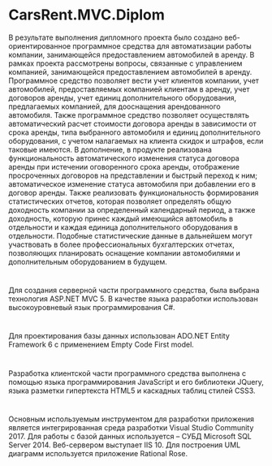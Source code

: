 # CarsRent.MVC.Diplom
В результате выполнения дипломного проекта было создано веб-ориентированное программное средства для автоматизации работы компании, занимающейся предоставлением автомобилей в аренду. В рамках  проекта рассмотрены вопросы, связанные с управлением компанией, занимающейся предоставлением автомобилей в аренду. Программное средство позволяет вести учет клиентов компании, учет автомобилей, предоставляемых компанией клиентам в аренду, учет договоров аренды, учет единиц дополнительного оборудования, предлагаемых компанией, для дооснащения арендованного автомобиля. Также программное средство позволяет осуществлять автоматический расчет стоимости договора аренды в зависимости от срока аренды, типа выбранного автомобиля и единиц дополнительного оборудования, с учетом налагаемых на клиента скидок и штрафов, если таковые имеются. В дополнение, в продукте реализована функциональность автоматического изменения статуса договора аренды при истечении оговоренного срока аренды, отображение просроченных договоров на представлении и быстрый переход к ним; автоматическое изменение статуса автомобиля при добавлении его в договор аренды. Также реализовать функциональность формирования статистических отчетов, которая позволяет определять общую доходность компании за определенный календарный период, а также доходность, которую принес каждый имеющийся автомобиль в отдельности и каждая единица дополнительного оборудования в отдельности. Подобные статистические данные в дальнейшем могут участвовать в более профессиональных бухгалтерских отчетах, позволяющих планировать оснащение компании автомобилями и дополнительным оборудованием в будущем.
#
Для создания серверной части программного средства, была выбрана технология ASP.NET MVC 5. В качестве языка разработки использован высокоуровневый язык программирования C#.
#
Для проектирования базы данных использован ADO.NET Entity Framework 6 с применением Empty Code First model.
#
Разработка клиентской части программного средства выполнена с помощью языка программирования JavaScript и его библиотеки JQuery, языка разметки гипертекста HTML5 и каскадных таблиц стилей CSS3.
#
Основным используемым инструментом для разработки приложения является интегрированная среда разработки Visual Studio Community 2017.  Для работы с базой данных используется – СУБД Microsoft SQL Server 2014. Веб-сервером выступает IIS 10. Для построения UML диаграмм используется приложение Rational Rose.
